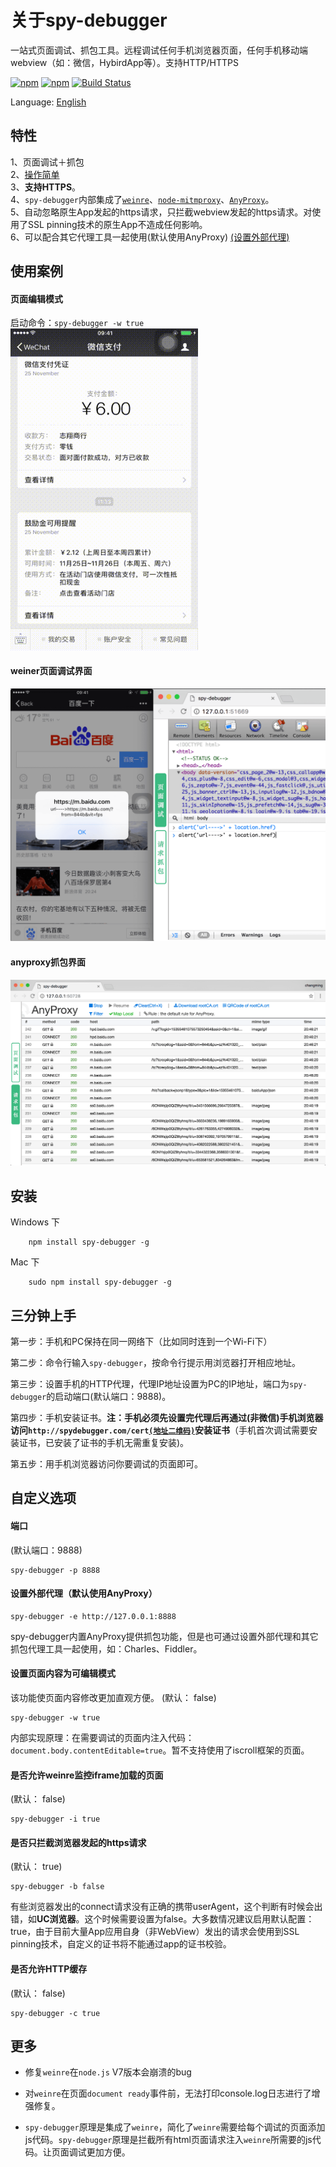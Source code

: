 关于spy-debugger
==========
一站式页面调试、抓包工具。远程调试任何手机浏览器页面，任何手机移动端webview（如：微信，HybirdApp等）。支持HTTP/HTTPS  

[![npm](https://img.shields.io/npm/v/spy-debugger.svg)](https://www.npmjs.com/package/spy-debugger)
[![npm](https://img.shields.io/npm/dt/spy-debugger.svg)](https://www.npmjs.com/package/spy-debugger)
[![Build Status](https://travis-ci.org/wuchangming/spy-debugger.svg?branch=master)](https://travis-ci.org/wuchangming/spy-debugger)  

Language: [English](README_EN.md)

特性
------------
>  
1、页面调试＋抓包  
2、[操作简单](#三分钟上手)   
3、**支持HTTPS**。  
4、`spy-debugger`内部集成了[`weinre`](http://people.apache.org/~pmuellr/weinre/docs/latest/)、[`node-mitmproxy`](https://github.com/wuchangming/node-mitmproxy)、[`AnyProxy`](https://github.com/alibaba/anyproxy)。  
5、自动忽略原生App发起的https请求，只拦截webview发起的https请求。对使用了SSL pinning技术的原生App不造成任何影响。  
6、可以配合其它代理工具一起使用(默认使用AnyProxy) [(设置外部代理)](#设置外部代理默认使用anyproxy)  


使用案例
------------
#### 页面编辑模式
>  
启动命令：`spy-debugger -w true`  
<img src="demo/img/spy-debugger-w.gif" width="300px" />

#### weiner页面调试界面
>  
<img src="demo/img/demo.png" width="600px" />

#### anyproxy抓包界面
>  
<img src="demo/img/AnyProxy.png" width="600px" />




安装
------------
Windows 下
```
    npm install spy-debugger -g
```

Mac 下
```
    sudo npm install spy-debugger -g
```

## 三分钟上手
>  
第一步：手机和PC保持在同一网络下（比如同时连到一个Wi-Fi下）
>  
第二步：命令行输入`spy-debugger`，按命令行提示用浏览器打开相应地址。
>  
第三步：设置手机的HTTP代理，代理IP地址设置为PC的IP地址，端口为`spy-debugger`的启动端口(默认端口：9888)。
>  
第四步：手机安装证书。**注：手机必须先设置完代理后再通过(非微信)手机浏览器访问`http://spydebugger.com/cert`[`(地址二维码)`](demo/img/QRCodeForCert.png)安装证书**（手机首次调试需要安装证书，已安装了证书的手机无需重复安装)。
>  
第五步：用手机浏览器访问你要调试的页面即可。

自定义选项
------------
#### 端口
>  
(默认端口：9888)
```
spy-debugger -p 8888
```

#### 设置外部代理（默认使用AnyProxy）
>  
```
spy-debugger -e http://127.0.0.1:8888
```
spy-debugger内置AnyProxy提供抓包功能，但是也可通过设置外部代理和其它抓包代理工具一起使用，如：Charles、Fiddler。

#### 设置页面内容为可编辑模式
>  
该功能使页面内容修改更加直观方便。
(默认： false)
```
spy-debugger -w true
```
内部实现原理：在需要调试的页面内注入代码：`document.body.contentEditable=true`。暂不支持使用了iscroll框架的页面。

#### 是否允许weinre监控iframe加载的页面
>  
(默认： false)
```
spy-debugger -i true
```

#### 是否只拦截浏览器发起的https请求
>  
(默认： true)
```
spy-debugger -b false
```
有些浏览器发出的connect请求没有正确的携带userAgent，这个判断有时候会出错，如**UC浏览器**。这个时候需要设置为false。大多数情况建议启用默认配置：true，由于目前大量App应用自身（非WebView）发出的请求会使用到SSL pinning技术，自定义的证书将不能通过app的证书校验。

#### 是否允许HTTP缓存
>  
(默认： false)
```
spy-debugger -c true
```

更多
------------
- 修复`weinre`在`node.js` V7版本会崩溃的bug

- 对`weinre`在页面`document ready`事件前，无法打印console.log日志进行了增强修复。

- `spy-debugger`原理是集成了`weinre`，简化了`weinre`需要给每个调试的页面添加js代码。`spy-debugger`原理是拦截所有html页面请求注入`weinre`所需要的js代码。让页面调试更加方便。
